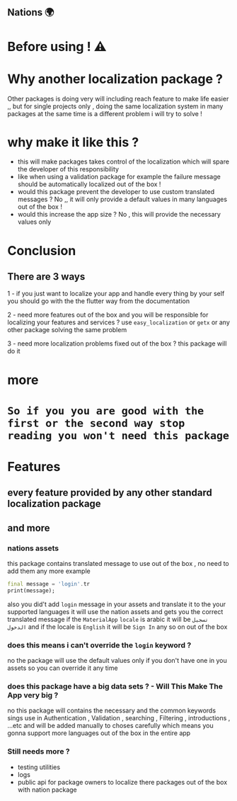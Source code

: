 ## **Nations 🌍**

# Before using ! ⚠

# Why another localization package ?

Other packages is doing very will including reach feature to make life easier ,, but for single projects only , doing the same localization system in many packages at the same time is a different problem i will try to solve !

# why make it like this ?

- this will make packages takes control of the localization which will spare the developer of this responsibility
- like when using a validation package for example the failure message should be automatically localized out of the box !
- would this package prevent the developer to use custom translated messages ? No ,, it will only provide a default values in many languages out of the box !
- would this increase the app size ? No , this will provide the necessary values only

# Conclusion

## There are 3 ways

1 - if you just want to localize your app and handle every thing by your self you should go with the the flutter way from the documentation

2 - need more features out of the box and you will be responsible for localizing your features and services ? use `easy_localization` or `getx` or any other package solving the same problem

3 - need more localization problems fixed out of the box ? this package will do it

# more

# **`So if you you are good with the first or the second way stop reading you won't need this package`**

# Features

## every feature provided by any other standard localization package

## and more

### nations assets

this package contains translated message to use out of the box , no need to add them any more
example

```dart
final message = 'login'.tr
print(message);
```

also you did't add `login` message in your assets and translate it to the your supported languages
it will use the nation assets and gets you the correct translated message
if the `MaterialApp` `locale` is arabic it will be `تسجيل الدخول` and if the locale is `English` it will be `Sign In` any so on out of the box

### does this means i can't override the `login` keyword ?

no the package will use the default values only if you don't have one in you assets so you can override it any time

### does this package have a big data sets ? - Will This Make The App very big ?

no this package will contains the necessary and the common keywords sings use in Authentication , Validation , searching , Filtering , introductions , ...etc and will be added manually to choses carefully
which means you gonna support more languages out of the box in the entire app

### Still needs more ?

- testing utilities
- logs
- public api for package owners to localize there packages out of the box with nation package
